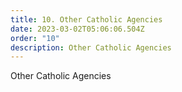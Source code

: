 ```yaml
---
title: 10. Other Catholic Agencies
date: 2023-03-02T05:06:06.504Z
order: "10"
description: Other Catholic Agencies
---
```

Other Catholic Agencies